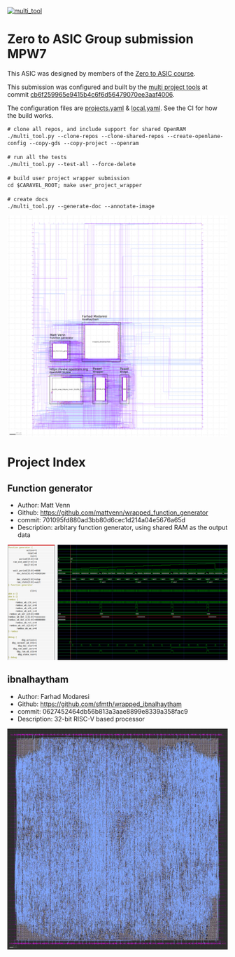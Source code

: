 
[![multi_tool](https://github.com/mattvenn/zero_to_asic_mpw7/actions/workflows/multi_tool.yaml/badge.svg)](https://github.com/mattvenn/zero_to_asic_mpw7/actions/workflows/multi_tool.yaml)

# Zero to ASIC Group submission MPW7

This ASIC was designed by members of the [Zero to ASIC course](https://zerotoasiccourse.com).

This submission was configured and built by the [multi project tools](https://github.com/mattvenn/multi_project_tools) at commit [cb6f259965e9415b4c6f6d56479070ee3aaf4006](https://github.com/mattvenn/multi_project_tools/commit/cb6f259965e9415b4c6f6d56479070ee3aaf4006).

The configuration files are [projects.yaml](projects.yaml) & [local.yaml](local.yaml). See the CI for how the build works.

    # clone all repos, and include support for shared OpenRAM
    ./multi_tool.py --clone-repos --clone-shared-repos --create-openlane-config --copy-gds --copy-project --openram

    # run all the tests
    ./multi_tool.py --test-all --force-delete

    # build user project wrapper submission
    cd $CARAVEL_ROOT; make user_project_wrapper

    # create docs
    ./multi_tool.py --generate-doc --annotate-image

![multi macro](pics/multi_macro_annotated.png)

# Project Index

## Function generator

* Author: Matt Venn
* Github: https://github.com/mattvenn/wrapped_function_generator
* commit: 701095fd880ad3bb80d6cec1d214a04e5676a65d
* Description: arbitary function generator, using shared RAM as the output data

![Function generator](pics/function_generator.png)

## ibnalhaytham

* Author: Farhad Modaresi
* Github: https://github.com/sfmth/wrapped_ibnalhaytham
* commit: 0627452464db56b813a3aae8899e8339a358fac9
* Description: 32-bit RISC-V based processor

![ibnalhaytham](pics/layout.png)

